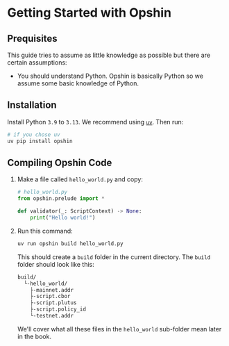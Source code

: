# Getting Started with Opshin

## Prequisites

This guide tries to assume as little knowledge as possible but there are certain assumptions:

- You should understand Python. Opshin is basically Python so we assume some basic knowledge of Python.

## Installation

Install Python `3.9` to `3.13`.
We recommend using [`uv`](https://docs.astral.sh/uv/getting-started/installation/).
Then run:

```sh
# if you chose uv
uv pip install opshin
```

## Compiling Opshin Code

1. Make a file called `hello_world.py` and copy:

    ```python
    # hello_world.py
    from opshin.prelude import *

    def validator(_: ScriptContext) -> None:
        print("Hello world!")
    ```

2. Run this command:

    ```sh
    uv run opshin build hello_world.py
    ```

    This should create a `build` folder in the current directory.
    The `build` folder should look like this:

    ```sh
    build/
      └-hello_world/
        ├-mainnet.addr
        ├-script.cbor
        ├-script.plutus
        ├-script.policy_id
        └-testnet.addr
    ```

    We'll cover what all these files in the `hello_world` sub-folder mean later in the book.

